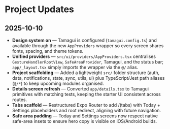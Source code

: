 # Project Updates

## 2025-10-10

- **Design system on** — Tamagui is configured (`tamagui.config.ts`) and available through the new `AppProviders` wrapper so every screen shares fonts, spacing, and theme tokens.
- **Unified providers** — `src/ui/providers/AppProviders.tsx` centralises `GestureHandlerRootView`, `SafeAreaProvider`, Tamagui, and the status bar; `app/_layout.tsx` simply imports the wrapper via the `@/` alias.
- **Project scaffolding** — Added a lightweight `src/` folder structure (auth, data, notifications, state, sync, utils, ui) plus TypeScript/Jest path aliases (`@/*`) to keep upcoming modules organised.
- **Details screen refresh** — Converted `app/details.tsx` to Tamagui primitives with matching tests, keeping the starter UI consistent across routes.
- **Tabs scaffold** — Restructured Expo Router to add /(tabs) with Today + Settings placeholders and root redirect, aligning with future navigation.
- **Safe area padding** — Today and Settings screens now respect native safe-area insets to ensure hero copy is visible on iOS/Android builds.
